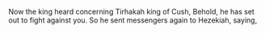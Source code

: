 Now the king heard concerning Tirhakah king of Cush, Behold, he has set out to fight against you. So he sent messengers again to Hezekiah, saying,
